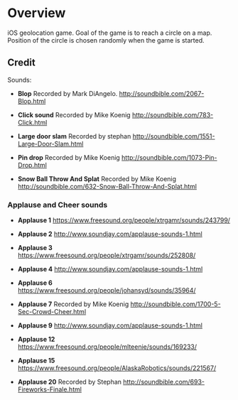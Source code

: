 # Overview

iOS geolocation game. Goal of the game is to reach a circle on a map. Position of the circle is chosen randomly when the game is started.

## Credit

Sounds:

* **Blop** Recorded by Mark DiAngelo. http://soundbible.com/2067-Blop.html

* **Click sound** Recorded by Mike Koenig http://soundbible.com/783-Click.html

* **Large door slam** Recorded by stephan http://soundbible.com/1551-Large-Door-Slam.html

* **Pin drop** Recorded by Mike Koenig http://soundbible.com/1073-Pin-Drop.html

* **Snow Ball Throw And Splat** Recorded by Mike Koenig http://soundbible.com/632-Snow-Ball-Throw-And-Splat.html


### Applause and Cheer sounds

* **Applause 1** https://www.freesound.org/people/xtrgamr/sounds/243799/

* **Applause 2** http://www.soundjay.com/applause-sounds-1.html

* **Applause 3** https://www.freesound.org/people/xtrgamr/sounds/252808/

* **Applause 4** http://www.soundjay.com/applause-sounds-1.html

* **Applause 6** https://www.freesound.org/people/johansyd/sounds/35964/

* **Applause 7** Recorded by Mike Koenig http://soundbible.com/1700-5-Sec-Crowd-Cheer.html

* **Applause 9** http://www.soundjay.com/applause-sounds-1.html

* **Applause 12** https://www.freesound.org/people/mlteenie/sounds/169233/

* **Applause 15** https://www.freesound.org/people/AlaskaRobotics/sounds/221567/

* **Applause 20** Recorded by Stephan http://soundbible.com/693-Fireworks-Finale.html



